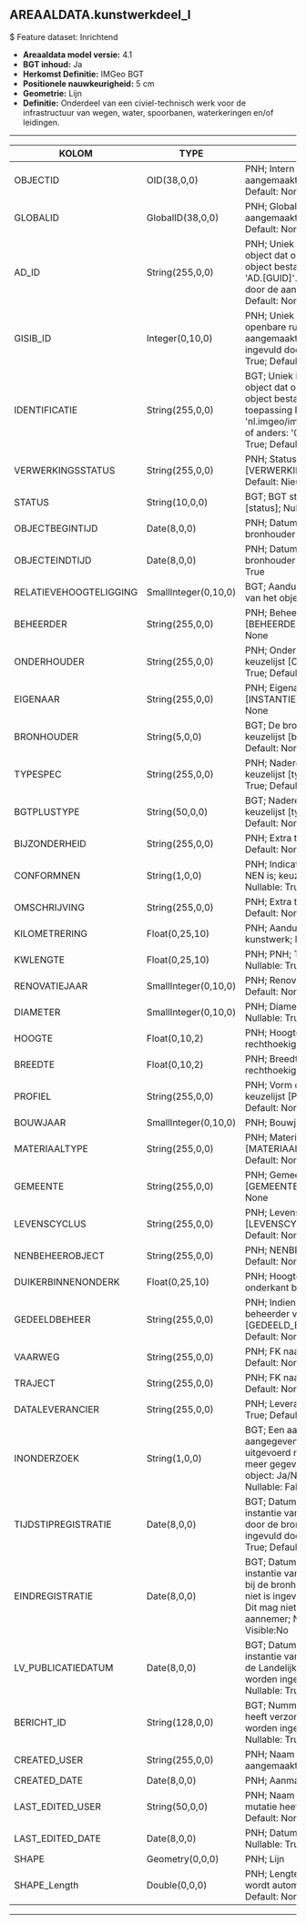 ## AREAALDATA.kunstwerkdeel_l

$ Feature dataset: Inrichtend


* __Areaaldata model versie:__ 4.1
* __BGT inhoud:__ Ja
* __Herkomst Definitie:__ IMGeo BGT 
* __Positionele nauwkeurigheid:__ 5 cm
* __Geometrie:__ Lijn
* __Definitie:__ Onderdeel van een civiel-technisch werk voor de infrastructuur van wegen, water, spoorbanen, waterkeringen en/of leidingen.

***

|KOLOM                             |TYPE          	        |DEFINITIE|
|------                            |----          	        |-----    |
|OBJECTID                          |OID(38,0,0)             |PNH; Intern ArcGIS Identificatienummer, aangemaakt door ArcGIS; Nullable: False; Default: None|
|GLOBALID                          |GlobalID(38,0,0)        |PNH; Global Unique Identifier,  aangemaakt door ArcGIS; Nullable: False; Default: None|
|AD_ID                             |String(255,0,0)         |PNH; Uniek identificatienummer voor het object dat onveranderlijk is zolang het object bestaat in Areaaldata: in format 'AD.[GUID]'. Dit moet worden ingevuld door de aannemer; Nullable: False; Default: None|
|GISIB_ID                          |Integer(0,10,0)         |PNH; Uniek Identificatienummer beheer openbare ruimte (GISIB), wordt aangemaakt in GISIB en mag niet worden ingevuld door de aannemer; Nullable: True; Default: None|
|IDENTIFICATIE                     |String(255,0,0)         |BGT; Uniek identificatienummer voor het object dat onveranderlijk is zolang het object bestaat: bevat indien van toepassing BGT/IMKL ID in format 'nl.imgeo/imkl.bronhouderscode.LokaalID' of anders: '00000'.LokaalID; Nullable: True; Default: None|
|VERWERKINGSSTATUS                 |String(255,0,0)         |PNH; Status van de gegevens; keuzelijst [VERWERKINGSSTATUS]; Nullable: False; Default: Nieuw|
|STATUS                            |String(10,0,0)          |BGT; BGT status van het object; keuzelijst [status]; Nullable: False; Default: bestaand|
|OBJECTBEGINTIJD                   |Date(8,0,0)             |PNH; Datum waarop het object bij de bronhouder is ontstaan; Nullable: True|
|OBJECTEINDTIJD                    |Date(8,0,0)             |PNH; Datum waarop het object bij de bronhouder niet meer geldig is; Nullable: True|
|RELATIEVEHOOGTELIGGING            |SmallInteger(0,10,0)    |BGT; Aanduiding voor de relatieve hoogte van het object; Nullable: False; Default: 0|
|BEHEERDER                         |String(255,0,0)         |PNH; Beheerder van het object; keuzelijst [BEHEERDER]; Nullable: True; Default: None|
|ONDERHOUDER                       |String(255,0,0)         |PNH; Onderhouder van het object; keuzelijst [ONDERHOUDER]; Nullable: True; Default: None|
|EIGENAAR                          |String(255,0,0)         |PNH; Eigenaar van het object; keuzelijst [INSTANTIE]; Nullable: True; Default: None|
|BRONHOUDER                        |String(5,0,0)           |BGT; De bronhoudercode van het object; keuzelijst [bronhouder]; Nullable: False; Default: None|
|TYPESPEC                          |String(255,0,0)         |PNH; Nadere typering van het object; keuzelijst [typeSpecKWDLijn]; Nullable: True; Default: None|
|BGTPLUSTYPE                       |String(50,0,0)          |BGT; Nadere type omschrijving in de BGT; keuzelijst [typeKWDLijn]; Nullable: False; Default: None|
|BIJZONDERHEID                     |String(255,0,0)         |PNH; Extra toelichting; Nullable: True; Default: None|
|CONFORMNEN                        |String(1,0,0)           |PNH; Indicatie of classificatie conform NEN is; keuzelijst [jaNeeOnbekend]; Nullable: True; Default: O|
|OMSCHRIJVING                      |String(255,0,0)         |PNH; Extra toelichting; Nullable: True; Default: None|
|KILOMETRERING                     |Float(0,25,10)          |PNH; Aanduiding Kilometrering ligging kunstwerk; Nullable: True|
|KWLENGTE                          |Float(0,25,10)          |PNH; PNH; Totale lengte kunstwerk; Nullable: True|
|RENOVATIEJAAR                     |SmallInteger(0,10,0)    |PNH; Renovatiejaar; Nullable: True; Default: None |
|DIAMETER                          |SmallInteger(0,10,0)    |PNH; Diameter (mm); indien ronde duiker ; Nullable: True|
|HOOGTE                            |Float(0,10,2)           |PNH; Hoogte (m, 2 decimalen); indien rechthoekige duiker; Nullable: True|
|BREEDTE                           |Float(0,10,2)           |PNH; Breedte (m, 2 decimalen); indien rechthoekige duiker; Nullable: True|
|PROFIEL                           |String(255,0,0)         |PNH; Vorm doorstroomprofiel van duiker; keuzelijst [PROFIEL]; Nullable: True; Default: None|
|BOUWJAAR                          |SmallInteger(0,10,0)    |PNH; Bouwjaar; Nullable: True|
|MATERIAALTYPE                     |String(255,0,0)         |PNH; Materiaaltype; keuzelijst [MATERIAALTYPE]; Nullable: True; Default: None|
|GEMEENTE                          |String(255,0,0)         |PNH; Gemeente naam; keuzelijst [GEMEENTE]; Nullable: True; Default: None|
|LEVENSCYCLUS                      |String(255,0,0)         |PNH; Levenscyclus; keuzelijst [LEVENSCYCLUS]; Nullable: True; Default: None|
|NENBEHEEROBJECT                   |String(255,0,0)         |PNH; NENBEHEEROBJECT; Nullable: True; Default: None|
|DUIKERBINNENONDERK                |Float(0,25,10)          |PNH; Hoogte t.o.v. NAP van binnen onderkant buis (bij duiker); Nullable: True|
|GEDEELDBEHEER                     |String(255,0,0)         |PNH; Indien van toepassing, tweede beheerder van het object; keuzelijst [GEDEELD_BEHEER]; Nullable: True; Default: None|
|VAARWEG                           |String(255,0,0)         |PNH; FK naar vaarweg_l; Nullable: True; Default: None|
|TRAJECT                           |String(255,0,0)         |PNH; FK naar traject_v; Nullable: True; Default: None|
|DATALEVERANCIER                   |String(255,0,0)         |PNH; Leverancier van de data; Nullable: True; Default: None|
|INONDERZOEK                       |String(1,0,0)           |BGT; Een aanduiding waarmee wordt aangegeven dat een onderzoek wordt uitgevoerd naar de juistheid van een of meer gegevens van het betreffende object: Ja/Nee; keuzelijst [jaNee]; Nullable: False; Default: N; Visible:No|
|TIJDSTIPREGISTRATIE               |Date(8,0,0)             |BGT; Datum en tijdstip waarop deze instantie van het object is opgenomen door de bronhouder. Dit mag niet worden ingevuld door de aannemer; Nullable: True; Default: None; Visible:No|
|EINDREGISTRATIE                   |Date(8,0,0)             |BGT; Datum en tijdstip waarop deze instantie van het object niet meer geldig is bij de bronhouder. Wanneer deze waarde niet is ingevuld is de instantie nog geldig. Dit mag niet worden ingevuld door de aannemer; Nullable: True; Default: None; Visible:No|
|LV_PUBLICATIEDATUM                |Date(8,0,0)             |BGT; Datum en tijdstip waarop deze instantie van het object is opgenomen in de Landelijke Voorziening. Dit mag niet worden ingevuld door de aannemer; Nullable: True; Default: None; Visible:No|
|BERICHT_ID                        |String(128,0,0)         |BGT; Nummer van het bericht dat PNH heeft verzonden naar LV. Dit mag niet worden ingevuld door de aannemer; Nullable: True; Default: None; Visible:No|
|CREATED_USER                      |String(255,0,0)         |PNH; Naam van gebruiker die de rij heeft aangemaakt; Nullable: True; Default: None|
|CREATED_DATE                      |Date(8,0,0)             |PNH; Aanmaakdatum; Nullable: True|
|LAST_EDITED_USER                  |String(50,0,0)          |PNH; Naam van gebruiker die de laatste mutatie heeft doorgevoerd; Nullable: True; Default: None|
|LAST_EDITED_DATE                  |Date(8,0,0)             |PNH; Datum van de laatste mutatie; Nullable: True|
|SHAPE                             |Geometry(0,0,0)         |PNH; Lijn|
|SHAPE_Length                      |Double(0,0,0)           |PNH; Lengte in meters, 5 decimalen. Dit wordt automatisch gevuld; Nullable: False; Default: None|


***
